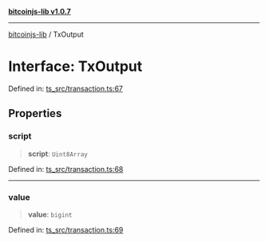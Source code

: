 [**bitcoinjs-lib v1.0.7**](../README.md)

***

[bitcoinjs-lib](../README.md) / TxOutput

# Interface: TxOutput

Defined in: [ts\_src/transaction.ts:67](https://github.com/sCrypt-Inc/bitcoinjs-lib/blob/e3b2d1c4c35cd925f8b17063dc9eb0300cab46a2/ts_src/transaction.ts#L67)

## Properties

### script

> **script**: `Uint8Array`

Defined in: [ts\_src/transaction.ts:68](https://github.com/sCrypt-Inc/bitcoinjs-lib/blob/e3b2d1c4c35cd925f8b17063dc9eb0300cab46a2/ts_src/transaction.ts#L68)

***

### value

> **value**: `bigint`

Defined in: [ts\_src/transaction.ts:69](https://github.com/sCrypt-Inc/bitcoinjs-lib/blob/e3b2d1c4c35cd925f8b17063dc9eb0300cab46a2/ts_src/transaction.ts#L69)

